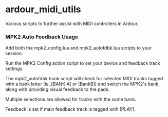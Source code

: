 # ardour_midi_utils
Various scripts to further assist with MIDI controllers in Ardour.

### MPK2 Auto Feedback Usage
Add both the mpk2_config.lua and mpk2_autofdbk.lua scripts to your session. 

Run the MPK2 Config action script to set your device and feedback track settings. 

The mpk2_autofdbk hook script will check for selected MIDI tracks tagged with a bank letter 
(ie..[BANK A] or [BankB]) and switch the MPK2's bank, along with providing visual feedback to the pads. 

Multiple selections are allowed for tracks with the same bank. 

Feedback is set if main feedback track is tagged with [PLAY].
